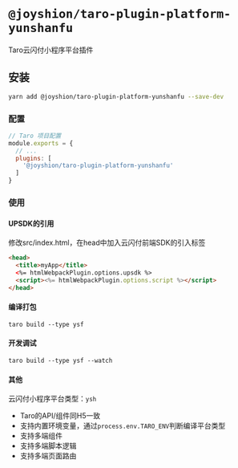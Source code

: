 # `@joyshion/taro-plugin-platform-yunshanfu`

Taro云闪付小程序平台插件

## 安装
```bash
yarn add @joyshion/taro-plugin-platform-yunshanfu --save-dev
```

### 配置
```js
// Taro 项目配置
module.exports = {
  // ...
  plugins: [
    '@joyshion/taro-plugin-platform-yunshanfu'
  ]
}
```

### 使用
#### UPSDK的引用
修改src/index.html，在head中加入云闪付前端SDK的引入标签
```html
<head>
  <title>myApp</title>
  <%= htmlWebpackPlugin.options.upsdk %>
  <script><%= htmlWebpackPlugin.options.script %></script>
</head>
```
#### 编译打包
```shell
taro build --type ysf
```
#### 开发调试
```shell
taro build --type ysf --watch
```

#### 其他
云闪付小程序平台类型：`ysh`
- Taro的API/组件同H5一致
- 支持内置环境变量，通过`process.env.TARO_ENV`判断编译平台类型
- 支持多端组件
- 支持多端脚本逻辑
- 支持多端页面路由
